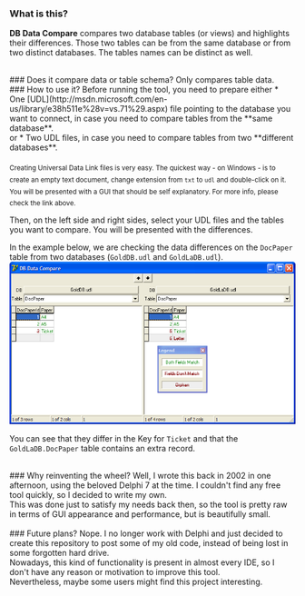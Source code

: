 ### What is this?
**DB Data Compare** compares two database tables (or views) and highlights their differences.
Those two tables can be from the same database or from two distinct databases. The tables names can be distinct as well.

<br>
### Does it compare data or table schema?
Only compares table data.

<br>
### How to use it?
Before running the tool, you need to prepare either
 * One [UDL](http://msdn.microsoft.com/en-us/library/e38h511e%28v=vs.71%29.aspx) file pointing to the database you want to connect, in case you need to compare tables from the **same database**.<br>
 or
 * Two UDL files, in case you need to compare tables from two **different databases**.

<sub>Creating Universal Data Link files is very easy. The quickest way - on Windows - is to create an empty text document, change extension from `txt` to `udl` and double-click on it. You will be presented with a GUI that should be self explanatory. For more info, please check the link above.</sub>

Then, on the left side and right sides, select your UDL files and the tables you want to compare. You will be presented with the differences.

In the example below, we are checking the data differences on the `DocPaper` table from two databases (`GoldDB.udl` and `GoldLaDB.udl`).<br>
![screenshoot](https://github.com/ruisoftware/DBDataCompare/blob/master/DBDataCompare.png)

You can see that they differ in the Key for `Ticket` and that the `GoldLaDB.DocPaper` table contains an extra record.

<br>
### Why reinventing the wheel?
Well, I wrote this back in 2002 in one afternoon, using the beloved Delphi 7 at the time.
I couldn't find any free tool quickly, so I decided to write my own.<br>
This was done just to satisfy my needs back then, so the tool is pretty raw in terms of GUI appearance and performance, but is beautifully small.<br>


<br>
### Future plans?
Nope. I no longer work with Delphi and just decided to create this repository to post some of my old code, instead of being lost in some forgotten hard drive.<br>
Nowadays, this kind of functionality is present in almost every IDE, so I don't have any reason or motivation to improve this tool.<br>
Nevertheless, maybe some users might find this project interesting.

